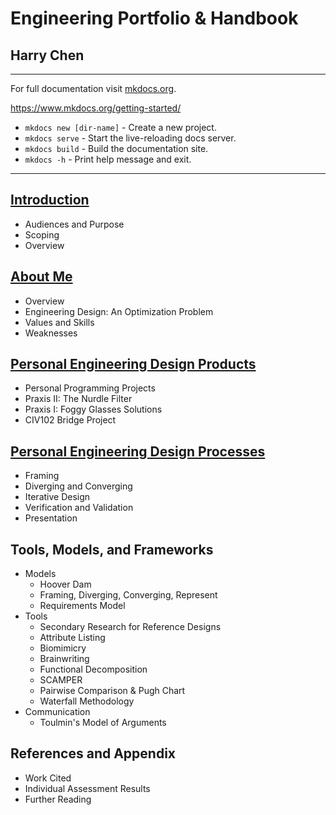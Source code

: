 # Engineering Portfolio & Handbook

<h2>Harry Chen</h2>

----


For full documentation visit [mkdocs.org](https://www.mkdocs.org).

https://www.mkdocs.org/getting-started/

* `mkdocs new [dir-name]` - Create a new project.
* `mkdocs serve` - Start the live-reloading docs server.
* `mkdocs build` - Build the documentation site.
* `mkdocs -h` - Print help message and exit.

----

## [Introduction](introduction)
 - Audiences and Purpose
 - Scoping
 - Overview

## [About Me](about-me)
 - Overview
 - Engineering Design: An Optimization Problem
 - Values and Skills
 - Weaknesses

## [Personal Engineering Design Products](design-products)
 - Personal Programming Projects
 - Praxis II: The Nurdle Filter
 - Praxis I: Foggy Glasses Solutions
 - CIV102 Bridge Project

## [Personal Engineering Design Processes](design-processes)
 - Framing
 - Diverging and Converging
 - Iterative Design
 - Verification and Validation
 - Presentation

## Tools, Models, and Frameworks
 - Models
    - Hoover Dam
    - Framing, Diverging, Converging, Represent
    - Requirements Model
 - Tools
    - Secondary Research for Reference Designs
    - Attribute Listing
    - Biomimicry
    - Brainwriting
    - Functional Decomposition
    - SCAMPER
    - Pairwise Comparison & Pugh Chart
    - Waterfall Methodology
 - Communication
    - Toulmin's Model of Arguments

## References and Appendix
 - Work Cited
 - Individual Assessment Results
 - Further Reading
